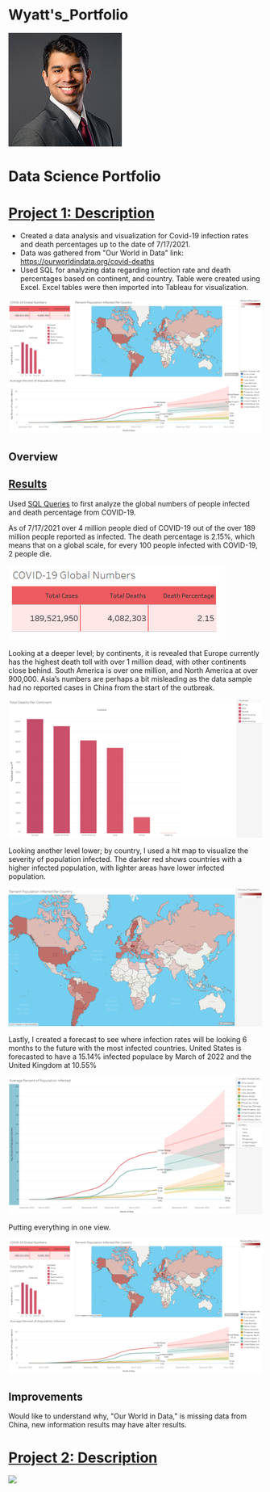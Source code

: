 # Wyatt's_Portfolio

![ ](https://github.com/WyattAlexander-001/Wyatt_Portfolio/blob/main/images/SmallerProfile.png)

# Data Science Portfolio

# [Project 1: Description](https://github.com/WyattAlexander-001/Covid_Analysis__Visual_Portfolio_Project_SQL)
* Created a data analysis and visualization for Covid-19 infection rates and death percentages up to the date of 7/17/2021.
* Data was gathered from "Our World in Data" link: https://ourworldindata.org/covid-deaths
* Used SQL for analyzing data regarding infection rate and death percentages based on continent, and country. Table were created using Excel. Excel tables were then imported into Tableau for visualization.

![ ](https://github.com/WyattAlexander-001/Covid_Analysis__Visual_Portfolio_Project_SQL/blob/main/COVID_19_Portfolio_Project_7-17-2021/Tableau_Images/Final%20Dash.PNG)

## Overview 



## [Results](https://public.tableau.com/app/profile/wyatt1368/viz/COVIDDeathAnalysisGlobalNumbersDashboard/Dashboard1)

Used [SQL Queries](https://github.com/WyattAlexander-001/Covid_Analysis__Visual_Portfolio_Project_SQL/blob/main/COVID_19_Portfolio_Project_7-17-2021/Covid-SQL.sql) to first analyze the global numbers of people infected and death percentage from COVID-19. 

As of 7/17/2021 over 4 million people died of COVID-19 out of the over 189 million people reported as infected. The death percentage is 2.15%, which means that on a global scale, for every 100 people infected with COVID-19, 2 people die.

![ ](https://github.com/WyattAlexander-001/Covid_Analysis__Visual_Portfolio_Project_SQL/blob/main/COVID_19_Portfolio_Project_7-17-2021/Tableau_Images/Covid_Global_Numbers.PNG)

Looking at a deeper level; by continents, it is revealed that Europe currently has the highest death toll with over 1 million dead, with other continents close behind. South America is over one million, and North America at over 900,000. Asia’s numbers are perhaps a bit misleading as the data sample had no reported cases in China from the start of the outbreak.

![ ](https://github.com/WyattAlexander-001/Wyatt_Portfolio/blob/main/images/Covid-19_Tableau_Images/Total_Deaths_Per_Continent.PNG)

Looking another level lower; by country, I used a hit map to visualize the severity of population infected. The darker red shows countries with a higher infected population, with lighter areas have lower infected population.

![ ](https://github.com/WyattAlexander-001/Wyatt_Portfolio/blob/main/images/Covid-19_Tableau_Images/World_View.PNG)

Lastly, I created a forecast to see where infection rates will be looking 6 months to the future with the most infected countries. United States is forecasted to have a 15.14% infected populace by March of 2022 and the United Kingdom at 10.55%

![ ](https://github.com/WyattAlexander-001/Wyatt_Portfolio/blob/main/images/Covid-19_Tableau_Images/Line_Chart.PNG)

Putting everything in one view.

![ ](https://github.com/WyattAlexander-001/Covid_Analysis__Visual_Portfolio_Project_SQL/blob/main/COVID_19_Portfolio_Project_7-17-2021/Tableau_Images/Final%20Dash.PNG)

## Improvements

Would like to understand why, "Our World in Data," is missing data from China, new information results may have alter results.

# [Project 2: Description](images/url)



![ ](images/url)
